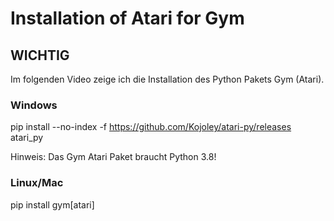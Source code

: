 # Installation of Atari for Gym

## WICHTIG

Im folgenden Video zeige ich die Installation des Python Pakets Gym (Atari).

### Windows

pip install --no-index -f https://github.com/Kojoley/atari-py/releases atari_py

Hinweis: Das Gym Atari Paket braucht Python 3.8!

### Linux/Mac

pip install gym[atari]
